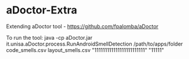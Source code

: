 # aDoctor-Extra

Extending aDoctor tool - https://github.com/fpalomba/aDoctor

To run the tool: 
java -cp aDoctor.jar it.unisa.aDoctor.process.RunAndroidSmellDetection /path/to/apps/folder code_smells.csv layout_smells.csv "111111111111111111111111" "11111"
